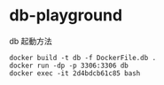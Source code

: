 # db-playground

db 起動方法

```
docker build -t db -f DockerFile.db .
docker run -dp -p 3306:3306 db
docker exec -it 2d4bdcb61c85 bash
```
